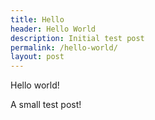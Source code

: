 ```yaml
---
title: Hello
header: Hello World
description: Initial test post
permalink: /hello-world/
layout: post
---
```


Hello world!

A small test post!